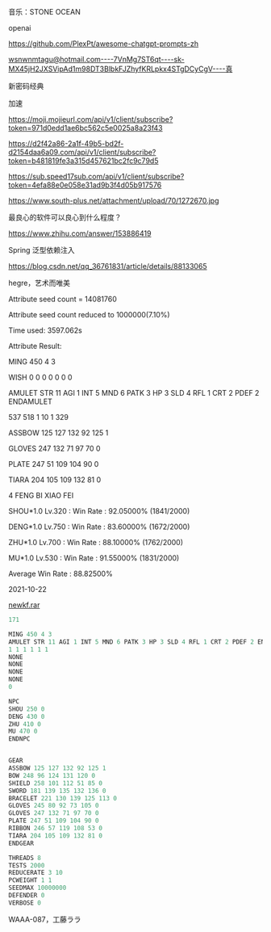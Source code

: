 音乐：STONE OCEAN



openai

https://github.com/PlexPt/awesome-chatgpt-prompts-zh

wsnwnmtagu@hotmail.com----7VnMg7ST6qt----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----真

新密码经典





加速

https://moji.mojieurl.com/api/v1/client/subscribe?token=971d0edd1ae6bc562c5e0025a8a23f43

https://d2f42a86-2a1f-49b5-bd2f-d2154daa6a09.com/api/v1/client/subscribe?token=b481819fe3a315d457621bc2fc9c79d5

https://sub.speed17sub.com/api/v1/client/subscribe?token=4efa88e0e058e31ad9b3f4d05b917576





https://www.south-plus.net/attachment/upload/70/1272670.jpg





最良心的软件可以良心到什么程度？

https://www.zhihu.com/answer/153886419





Spring 泛型依赖注入

https://blog.csdn.net/qq_36761831/article/details/88133065



hegre，艺术而唯美



Attribute seed count = 14081760

Attribute seed count reduced to 1000000(7.10%)

Time used: 3597.062s

Attribute Result:

MING 450 4 3

WISH 0 0 0 0 0 0 0

AMULET STR 11 AGI 1 INT 5 MND 6 PATK 3 HP 3 SLD 4 RFL 1 CRT 2 PDEF 2 ENDAMULET

537 518 1 10 1 329

ASSBOW 125 127 132 92 125 1

GLOVES 247 132 71 97 70 0

PLATE 247 51 109 104 90 0

TIARA 204 105 109 132 81 0

4 FENG BI XIAO FEI



SHOU*1.0 Lv.320 : Win Rate : 92.05000% (1841/2000)

DENG*1.0 Lv.750 : Win Rate : 83.60000% (1672/2000)

ZHU*1.0 Lv.700 : Win Rate : 88.10000% (1762/2000)

MU*1.0 Lv.530 : Win Rate : 91.55000% (1831/2000)

Average Win Rate : 88.82500%



2021-10-22

[newkf.rar](assets/newkf.rar)

```javascript
171

MING 450 4 3
AMULET STR 11 AGI 1 INT 5 MND 6 PATK 3 HP 3 SLD 4 RFL 1 CRT 2 PDEF 2 ENDAMULET
1 1 1 1 1 1
NONE
NONE
NONE
NONE
0

NPC
SHOU 250 0
DENG 430 0
ZHU 410 0
MU 470 0
ENDNPC


GEAR
ASSBOW 125 127 132 92 125 1
BOW 248 96 124 131 120 0
SHIELD 258 101 112 51 85 0
SWORD 181 139 135 132 136 0
BRACELET 221 130 139 125 113 0
GLOVES 245 80 92 73 105 0
GLOVES 247 132 71 97 70 0
PLATE 247 51 109 104 90 0
RIBBON 246 57 119 108 53 0
TIARA 204 105 109 132 81 0
ENDGEAR

THREADS 8
TESTS 2000
REDUCERATE 3 10
PCWEIGHT 1 1
SEEDMAX 10000000
DEFENDER 0
VERBOSE 0

```





WAAA-087，工藤ララ







